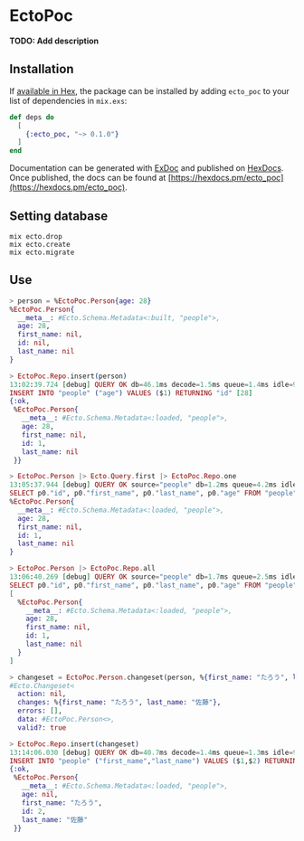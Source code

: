 # EctoPoc

**TODO: Add description**

## Installation

If [available in Hex](https://hex.pm/docs/publish), the package can be installed
by adding `ecto_poc` to your list of dependencies in `mix.exs`:

```elixir
def deps do
  [
    {:ecto_poc, "~> 0.1.0"}
  ]
end
```

Documentation can be generated with [ExDoc](https://github.com/elixir-lang/ex_doc)
and published on [HexDocs](https://hexdocs.pm). Once published, the docs can
be found at [https://hexdocs.pm/ecto_poc](https://hexdocs.pm/ecto_poc).

## Setting database

```
mix ecto.drop
mix ecto.create
mix ecto.migrate
```

## Use

```elixir
> person = %EctoPoc.Person{age: 28}
%EctoPoc.Person{
  __meta__: #Ecto.Schema.Metadata<:built, "people">,
  age: 28,
  first_name: nil,
  id: nil,
  last_name: nil
}

> EctoPoc.Repo.insert(person)
13:02:39.724 [debug] QUERY OK db=46.1ms decode=1.5ms queue=1.4ms idle=9458.0ms
INSERT INTO "people" ("age") VALUES ($1) RETURNING "id" [28]
{:ok,
 %EctoPoc.Person{
   __meta__: #Ecto.Schema.Metadata<:loaded, "people">,
   age: 28,
   first_name: nil,
   id: 1,
   last_name: nil
 }}

> EctoPoc.Person |> Ecto.Query.first |> EctoPoc.Repo.one
13:05:37.944 [debug] QUERY OK source="people" db=1.2ms queue=4.2ms idle=9725.3ms
SELECT p0."id", p0."first_name", p0."last_name", p0."age" FROM "people" AS p0 ORDER BY p0."id" LIMIT 1 []
%EctoPoc.Person{
  __meta__: #Ecto.Schema.Metadata<:loaded, "people">,
  age: 28,
  first_name: nil,
  id: 1,
  last_name: nil
}

> EctoPoc.Person |> EctoPoc.Repo.all
13:06:40.269 [debug] QUERY OK source="people" db=1.7ms queue=2.5ms idle=9050.6ms
SELECT p0."id", p0."first_name", p0."last_name", p0."age" FROM "people" AS p0 []
[
  %EctoPoc.Person{
    __meta__: #Ecto.Schema.Metadata<:loaded, "people">,
    age: 28,
    first_name: nil,
    id: 1,
    last_name: nil
  }
]

> changeset = EctoPoc.Person.changeset(person, %{first_name: "たろう", last_name: "佐藤"})
#Ecto.Changeset<
  action: nil,
  changes: %{first_name: "たろう", last_name: "佐藤"},
  errors: [],
  data: #EctoPoc.Person<>,
  valid?: true

> EctoPoc.Repo.insert(changeset)
13:14:06.030 [debug] QUERY OK db=40.7ms decode=1.4ms queue=1.3ms idle=9151.0ms
INSERT INTO "people" ("first_name","last_name") VALUES ($1,$2) RETURNING "id" ["たろう", "佐藤"]
{:ok,
 %EctoPoc.Person{
   __meta__: #Ecto.Schema.Metadata<:loaded, "people">,
   age: nil,
   first_name: "たろう",
   id: 2,
   last_name: "佐藤"
 }}
```
